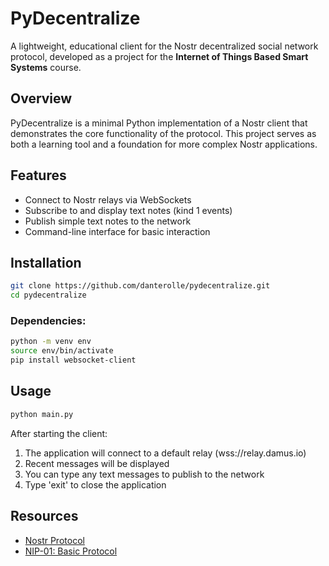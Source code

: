 # PyDecentralize

A lightweight, educational client for the Nostr decentralized social network protocol, developed as a project for the **Internet of Things Based Smart Systems** course.

## Overview

PyDecentralize is a minimal Python implementation of a Nostr client that demonstrates the core functionality of the protocol. This project serves as both a learning tool and a foundation for more complex Nostr applications.

## Features

- Connect to Nostr relays via WebSockets
- Subscribe to and display text notes (kind 1 events)
- Publish simple text notes to the network
- Command-line interface for basic interaction

## Installation

```bash
git clone https://github.com/danterolle/pydecentralize.git
cd pydecentralize
```

### Dependencies:

```bash
python -m venv env
source env/bin/activate
pip install websocket-client
```

## Usage

```bash
python main.py
```

After starting the client:
1. The application will connect to a default relay (wss://relay.damus.io)
2. Recent messages will be displayed
3. You can type any text messages to publish to the network
4. Type 'exit' to close the application

## Resources

- [Nostr Protocol](https://github.com/nostr-protocol/nostr)
- [NIP-01: Basic Protocol](https://github.com/nostr-protocol/nips/blob/master/01.md)
